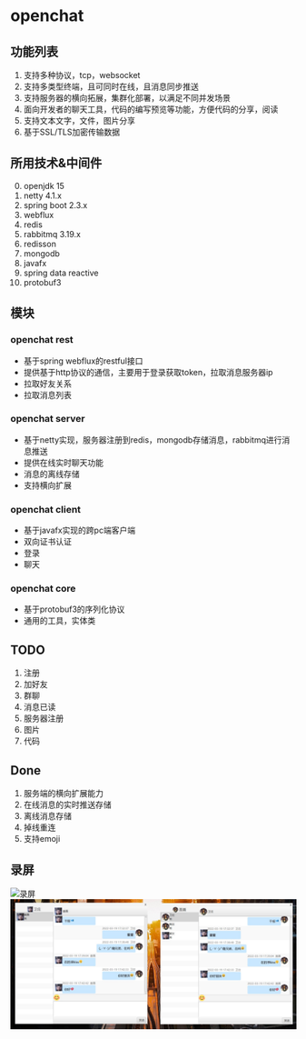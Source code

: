 # openchat

## 功能列表

1. 支持多种协议，tcp，websocket
2. 支持多类型终端，且可同时在线，且消息同步推送
3. 支持服务器的横向拓展，集群化部署，以满足不同并发场景
4. 面向开发者的聊天工具，代码的编写预览等功能，方便代码的分享，阅读
5. 支持文本文字，文件，图片分享
6. 基于SSL/TLS加密传输数据

## 所用技术&中间件

0. openjdk 15
1. netty 4.1.x
2. spring boot 2.3.x
3. webflux
4. redis
5. rabbitmq 3.19.x
6. redisson
7. mongodb
8. javafx
9. spring data reactive
10. protobuf3

## 模块

### openchat rest

- 基于spring webflux的restful接口
- 提供基于http协议的通信，主要用于登录获取token，拉取消息服务器ip
- 拉取好友关系
- 拉取消息列表

### openchat server

- 基于netty实现，服务器注册到redis，mongodb存储消息，rabbitmq进行消息推送
- 提供在线实时聊天功能
- 消息的离线存储
- 支持横向扩展

### openchat client

- 基于javafx实现的跨pc端客户端
- 双向证书认证
- 登录
- 聊天

### openchat core

- 基于protobuf3的序列化协议
- 通用的工具，实体类

## TODO

1. 注册
2. 加好友
3. 群聊
4. 消息已读
5. 服务器注册
6. 图片
7. 代码

## Done

1. 服务端的横向扩展能力
2. 在线消息的实时推送存储
3. 离线消息存储
4. 掉线重连
5. 支持emoji

## 录屏

![录屏](https://raw.githubusercontent.com/casparcao/openchat/master/screenshot.gif)
![录屏](https://raw.githubusercontent.com/casparcao/openchat/master/screenshot.jpg)
